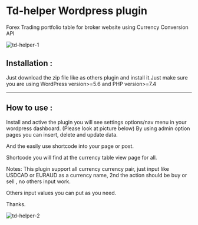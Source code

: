 # Td-helper Wordpress plugin
Forex Trading portfolio table for broker website using Currency Conversion API 

![td-helper-1](https://user-images.githubusercontent.com/63366537/148262471-5ba1ea9c-e6fb-4aa0-a402-32b141d74e3e.JPG)

<h2>Installation :</h2> 
<p> Just download the zip file like as others plugin and install it.Just make sure you are using WordPress version>=5.6 and PHP version>=7.4<hr>

<h2>How to use :</h2> 

 Install and active the plugin you will see settings options/nav menu in your wordpress dashboard. (Please look at picture below)
By using admin option pages you can insert, delete and update data.

And the easily use shortcode into your page or post.

Shortcode you will find at the currency table view page for all.

Notes:
 This plugin support all currency currency pair, just input like USDCAD or EURAUD as a currency name, 2nd the action should be buy or sell , no others input work.

Others input values you can put as you need.

Thanks.

</p>

![td-helper-2](https://user-images.githubusercontent.com/63366537/148267895-baf00247-9526-4086-93ea-88aec56c434b.JPG)
